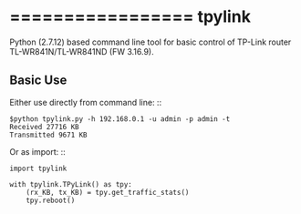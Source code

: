 =================
tpylink
=================
Python (2.7.12) based command line tool for basic control of TP-Link router TL-WR841N/TL-WR841ND (FW 3.16.9).

Basic Use
---------

Either use directly from command line: ::

    $python tpylink.py -h 192.168.0.1 -u admin -p admin -t
    Received 27716 KB
    Transmitted 9671 KB

Or as import: ::

    import tpylink

    with tpylink.TPyLink() as tpy:
        (rx_KB, tx_KB) = tpy.get_traffic_stats()
        tpy.reboot()